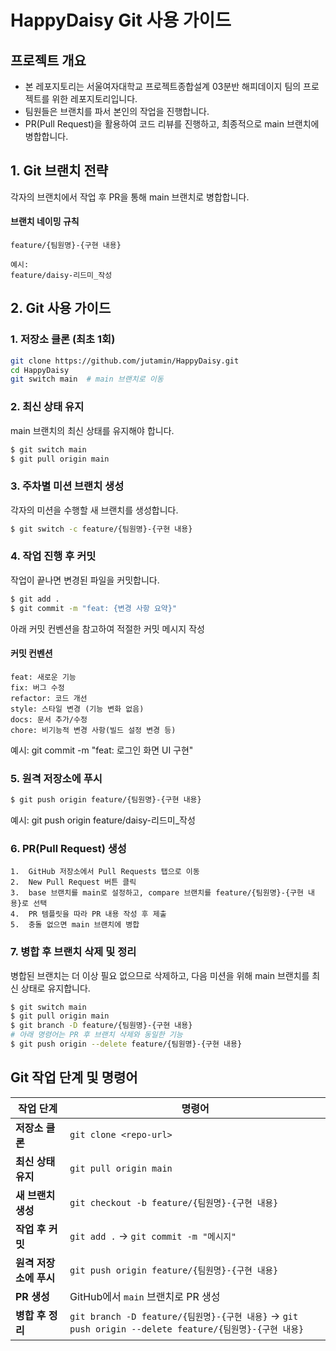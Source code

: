 # HappyDaisy Git 사용 가이드

## 프로젝트 개요
- 본 레포지토리는 서울여자대학교 프로젝트종합설계 03분반 해피데이지 팀의 프로젝트를 위한 레포지토리입니다.
- 팀원들은 브랜치를 파서 본인의 작업을 진행합니다.
- PR(Pull Request)을 활용하여 코드 리뷰를 진행하고, 최종적으로 main 브랜치에 병합합니다.


## 1️. Git 브랜치 전략

각자의 브랜치에서 작업 후 PR을 통해 main 브랜치로 병합합니다.

#### 브랜치 네이밍 규칙

	feature/{팀원명}-{구현 내용}

	예시:
    feature/daisy-리드미_작성

## 2️. Git 사용 가이드

### 1. 저장소 클론 (최초 1회)
```bash
git clone https://github.com/jutamin/HappyDaisy.git
cd HappyDaisy
git switch main  # main 브랜치로 이동
```

### 2. 최신 상태 유지

main 브랜치의 최신 상태를 유지해야 합니다.
```bash
$ git switch main
$ git pull origin main
```

### 3. 주차별 미션 브랜치 생성

각자의 미션을 수행할 새 브랜치를 생성합니다.
```bash
$ git switch -c feature/{팀원명}-{구현 내용}
```

### 4. 작업 진행 후 커밋

작업이 끝나면 변경된 파일을 커밋합니다.
```bash
$ git add .
$ git commit -m "feat: {변경 사항 요약}"
```
아래 커밋 컨벤션을 참고하여 적절한 커밋 메시지 작성
#### 커밋 컨벤션
```
feat: 새로운 기능
fix: 버그 수정
refactor: 코드 개선
style: 스타일 변경 (기능 변화 없음)
docs: 문서 추가/수정
chore: 비기능적 변경 사항(빌드 설정 변경 등)
```

예시: git commit -m "feat: 로그인 화면 UI 구현"

### 5. 원격 저장소에 푸시
```bash
$ git push origin feature/{팀원명}-{구현 내용}
```

예시: git push origin feature/daisy-리드미_작성

### 6. PR(Pull Request) 생성
	1.	GitHub 저장소에서 Pull Requests 탭으로 이동
	2.	New Pull Request 버튼 클릭
	3.	base 브랜치를 main로 설정하고, compare 브랜치를 feature/{팀원명}-{구현 내용}로 선택
	4.	PR 템플릿을 따라 PR 내용 작성 후 제출
	5.	충돌 없으면 main 브랜치에 병합

### 7. 병합 후 브랜치 삭제 및 정리

병합된 브랜치는 더 이상 필요 없으므로 삭제하고, 다음 미션을 위해 main 브랜치를 최신 상태로 유지합니다.
```bash
$ git switch main
$ git pull origin main
$ git branch -D feature/{팀원명}-{구현 내용}
# 아래 명령어는 PR 후 브랜치 삭제와 동일한 기능
$ git push origin --delete feature/{팀원명}-{구현 내용}
```

## Git 작업 단계 및 명령어

| 작업 단계           | 명령어 |
|-------------------|-------------------------------|
| **저장소 클론**     | `git clone <repo-url>` |
| **최신 상태 유지**  | `git pull origin main` |
| **새 브랜치 생성**   | `git checkout -b feature/{팀원명}-{구현 내용}` |
| **작업 후 커밋**     | `git add .` → `git commit -m "메시지"` |
| **원격 저장소에 푸시** | `git push origin feature/{팀원명}-{구현 내용}` |
| **PR 생성**       | GitHub에서 `main` 브랜치로 PR 생성 |
| **병합 후 정리**   | `git branch -D feature/{팀원명}-{구현 내용}` → `git push origin --delete feature/{팀원명}-{구현 내용}` |
